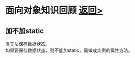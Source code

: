 # 面向对象知识回顾 [返回>](https://github.com/hecheng1996lzg/KaseiMiniProgram "返回>")

## 加不加static
类无法保存数据状态。  
如果要保存数据状态，则不能加static，需做成实例的属性方法。